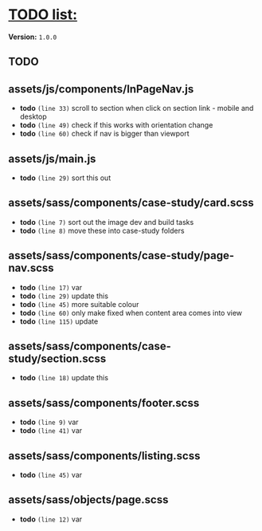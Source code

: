 # [TODO list:]( http://geckotree.co.uk )

**Version:** `1.0.0`

## TODO

## assets/js/components/InPageNav.js

-  **todo** `(line 33)`  scroll to section when click on section link - mobile and desktop
-  **todo** `(line 49)`  check if this works with orientation change
-  **todo** `(line 60)`  check if nav is bigger than viewport

## assets/js/main.js

-  **todo** `(line 29)`  sort this out

## assets/sass/components/case-study/card.scss

-  **todo** `(line 7)`  sort out the image dev and build tasks
-  **todo** `(line 8)`  move these into case-study folders

## assets/sass/components/case-study/page-nav.scss

-  **todo** `(line 17)`  var
-  **todo** `(line 29)`  update this
-  **todo** `(line 45)`  more suitable colour
-  **todo** `(line 60)`  only make fixed when content area comes into view
-  **todo** `(line 115)`  update

## assets/sass/components/case-study/section.scss

-  **todo** `(line 18)`  update this

## assets/sass/components/footer.scss

-  **todo** `(line 9)`  var
-  **todo** `(line 41)`  var

## assets/sass/components/listing.scss

-  **todo** `(line 45)`  var

## assets/sass/objects/page.scss

-  **todo** `(line 12)`  var
